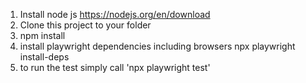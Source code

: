 1. Install node js https://nodejs.org/en/download
2. Clone this project to your folder
3. npm install
4. install playwright dependencies including browsers npx playwright install-deps
5. to run the test simply call 'npx playwright test'
